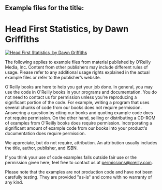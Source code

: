 ## Example files for the title:

# Head First Statistics, by Dawn Griffiths

[![Head First Statistics, by Dawn Griffiths](http://akamaicovers.oreilly.com/images/9780596527587/cat.gif)](https://www.safaribooksonline.com/library/view/title/9780596527587//)

The following applies to example files from material published by O’Reilly Media, Inc. Content from other publishers may include different rules of usage. Please refer to any additional usage rights explained in the actual example files or refer to the publisher’s website.

O'Reilly books are here to help you get your job done. In general, you may use the code in O'Reilly books in your programs and documentation. You do not need to contact us for permission unless you're reproducing a significant portion of the code. For example, writing a program that uses several chunks of code from our books does not require permission. Answering a question by citing our books and quoting example code does not require permission. On the other hand, selling or distributing a CD-ROM of examples from O'Reilly books does require permission. Incorporating a significant amount of example code from our books into your product's documentation does require permission.

We appreciate, but do not require, attribution. An attribution usually includes the title, author, publisher, and ISBN.

If you think your use of code examples falls outside fair use or the permission given here, feel free to contact us at <permissions@oreilly.com>.

Please note that the examples are not production code and have not been carefully testing. They are provided "as-is" and come with no warranty of any kind.
